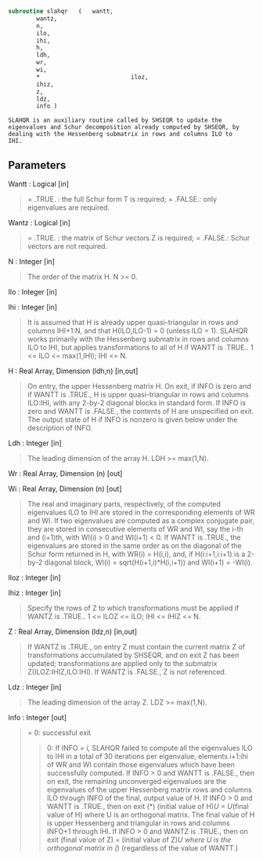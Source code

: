 ```fortran
subroutine slahqr	(	wantt,
		wantz,
		n,
		ilo,
		ihi,
		h,
		ldh,
		wr,
		wi,
		*                          iloz,
		ihiz,
		z,
		ldz,
		info )
```

    SLAHQR is an auxiliary routine called by SHSEQR to update the
    eigenvalues and Schur decomposition already computed by SHSEQR, by
    dealing with the Hessenberg submatrix in rows and columns ILO to
    IHI.

## Parameters
Wantt : Logical [in]
> = .TRUE. : the full Schur form T is required;
> = .FALSE.: only eigenvalues are required.

Wantz : Logical [in]
> = .TRUE. : the matrix of Schur vectors Z is required;
> = .FALSE.: Schur vectors are not required.

N : Integer [in]
> The order of the matrix H.  N >= 0.

Ilo : Integer [in]

Ihi : Integer [in]
> It is assumed that H is already upper quasi-triangular in
> rows and columns IHI+1:N, and that H(ILO,ILO-1) = 0 (unless
> ILO = 1). SLAHQR works primarily with the Hessenberg
> submatrix in rows and columns ILO to IHI, but applies
> transformations to all of H if WANTT is .TRUE..
> 1 <= ILO <= max(1,IHI); IHI <= N.

H : Real Array, Dimension (ldh,n) [in,out]
> On entry, the upper Hessenberg matrix H.
> On exit, if INFO is zero and if WANTT is .TRUE., H is upper
> quasi-triangular in rows and columns ILO:IHI, with any
> 2-by-2 diagonal blocks in standard form. If INFO is zero
> and WANTT is .FALSE., the contents of H are unspecified on
> exit.  The output state of H if INFO is nonzero is given
> below under the description of INFO.

Ldh : Integer [in]
> The leading dimension of the array H. LDH >= max(1,N).

Wr : Real Array, Dimension (n) [out]

Wi : Real Array, Dimension (n) [out]
> The real and imaginary parts, respectively, of the computed
> eigenvalues ILO to IHI are stored in the corresponding
> elements of WR and WI. If two eigenvalues are computed as a
> complex conjugate pair, they are stored in consecutive
> elements of WR and WI, say the i-th and (i+1)th, with
> WI(i) > 0 and WI(i+1) < 0. If WANTT is .TRUE., the
> eigenvalues are stored in the same order as on the diagonal
> of the Schur form returned in H, with WR(i) = H(i,i), and, if
> H(i:i+1,i:i+1) is a 2-by-2 diagonal block,
> WI(i) = sqrt(H(i+1,i)*H(i,i+1)) and WI(i+1) = -WI(i).

Iloz : Integer [in]

Ihiz : Integer [in]
> Specify the rows of Z to which transformations must be
> applied if WANTZ is .TRUE..
> 1 <= ILOZ <= ILO; IHI <= IHIZ <= N.

Z : Real Array, Dimension (ldz,n) [in,out]
> If WANTZ is .TRUE., on entry Z must contain the current
> matrix Z of transformations accumulated by SHSEQR, and on
> exit Z has been updated; transformations are applied only to
> the submatrix Z(ILOZ:IHIZ,ILO:IHI).
> If WANTZ is .FALSE., Z is not referenced.

Ldz : Integer [in]
> The leading dimension of the array Z. LDZ >= max(1,N).

Info : Integer [out]
> = 0:   successful exit
> > 0:   If INFO = i, SLAHQR failed to compute all the
> eigenvalues ILO to IHI in a total of 30 iterations
> per eigenvalue; elements i+1:ihi of WR and WI
> contain those eigenvalues which have been
> successfully computed.
> If INFO > 0 and WANTT is .FALSE., then on exit,
> the remaining unconverged eigenvalues are the
> eigenvalues of the upper Hessenberg matrix rows
> and columns ILO through INFO of the final, output
> value of H.
> If INFO > 0 and WANTT is .TRUE., then on exit
> (*)       (initial value of H)*U  = U*(final value of H)
> where U is an orthogonal matrix.    The final
> value of H is upper Hessenberg and triangular in
> rows and columns INFO+1 through IHI.
> If INFO > 0 and WANTZ is .TRUE., then on exit
> (final value of Z)  = (initial value of Z)*U
> where U is the orthogonal matrix in (*)
> (regardless of the value of WANTT.)

